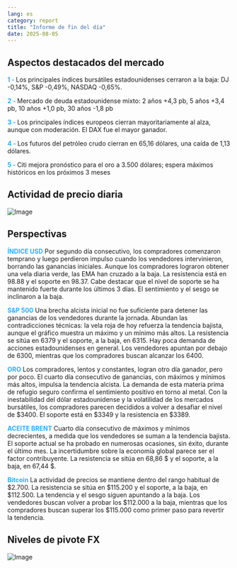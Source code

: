 ```yaml
---
lang: es
category: report
title: "Informe de fin del día"
date: 2025-08-05
---
```



<h2>Aspectos destacados del mercado</h2>
<strong style="color: #2caef7;">1 - </strong> Los principales índices bursátiles estadounidenses cerraron a la baja: DJ -0,14%, S&P -0,49%, NASDAQ -0,65%.

<strong style="color: #2caef7;">2 - </strong> Mercado de deuda estadounidense mixto: 2 años +4,3 pb, 5 años +3,4 pb, 10 años +1,0 pb, 30 años -1,8 pb

<strong style="color: #2caef7;">3 - </strong> Los principales índices europeos cierran mayoritariamente al alza, aunque con moderación. El DAX fue el mayor ganador.

<strong style="color: #2caef7;">4 - </strong> Los futuros del petróleo crudo cierran en 65,16 dólares, una caída de 1,13 dólares.

<strong style="color: #2caef7;">5 - </strong> Citi mejora pronóstico para el oro a 3.500 dólares; espera máximos históricos en los próximos 3 meses



<h2>Actividad de precio diaria</h2>
<img src="https://markleighedu.github.io/img/Aug-2025/05-Aug-2025/price.jpg" alt="Image"/>

<h2>Perspectivas</h2>
<strong style="color: #2caef7;">ÍNDICE USD</strong> Por segundo día consecutivo, los compradores comenzaron temprano y luego perdieron impulso cuando los vendedores intervinieron, borrando las ganancias iniciales. Aunque los compradores lograron obtener una vela diaria verde, las EMA han cruzado a la baja. La resistencia está en 98.88 y el soporte en 98.37. Cabe destacar que el nivel de soporte se ha mantenido fuerte durante los últimos 3 días. El sentimiento y el sesgo se inclinaron a la baja.

<strong style="color: #2caef7;">S&P 500</strong> Una brecha alcista inicial no fue suficiente para detener las ganancias de los vendedores durante la jornada. Abundan las contradicciones técnicas: la vela roja de hoy refuerza la tendencia bajista, aunque el gráfico muestra un máximo y un mínimo más altos. La resistencia se sitúa en 6379 y el soporte, a la baja, en 6315. Hay poca demanda de acciones estadounidenses en general. Los vendedores apuntan por debajo de 6300, mientras que los compradores buscan alcanzar los 6400.

<strong style="color: #2caef7;">ORO</strong> Los compradores, lentos y constantes, logran otro día ganador, pero por poco. El cuarto día consecutivo de ganancias, con máximos y mínimos más altos, impulsa la tendencia alcista. La demanda de esta materia prima de refugio seguro confirma el sentimiento positivo en torno al metal. Con la inestabilidad del dólar estadounidense y la volatilidad de los mercados bursátiles, los compradores parecen decididos a volver a desafiar el nivel de $3400. El soporte está en $3349 y la resistencia en $3389.

<strong style="color: #2caef7;">ACEITE BRENT</strong> Cuarto día consecutivo de máximos y mínimos decrecientes, a medida que los vendedores se suman a la tendencia bajista. El soporte actual se ha probado en numerosas ocasiones, sin éxito, durante el último mes. La incertidumbre sobre la economía global parece ser el factor contribuyente. La resistencia se sitúa en 68,86 $ y el soporte, a la baja, en 67,44 $.

<strong style="color: #2caef7;">Bitcoin</strong> La actividad de precios se mantiene dentro del rango habitual de $2.700. La resistencia se sitúa en $115.200 y el soporte, a la baja, en $112.500. La tendencia y el sesgo siguen apuntando a la baja. Los vendedores buscan volver a probar los $112.000 a la baja, mientras que los compradores buscan superar los $115.000 como primer paso para revertir la tendencia.



<h2>Niveles de pivote FX</h2>
<img src="https://markleighedu.github.io/img/Aug-2025/05-Aug-2025/pivot.jpg" alt="Image"/>